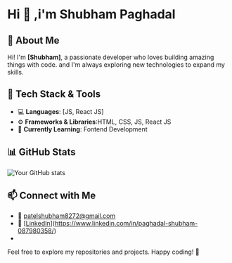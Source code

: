 # Hi  👋 ,i'm Shubham Paghadal

## 🚀 About Me
Hi! I'm **[Shubham]**, a passionate developer who loves building amazing things with code. and I'm always exploring new technologies to expand my skills.

## 🔧 Tech Stack & Tools
- 💻 **Languages**: [JS, React JS]
- ⚙️ **Frameworks & Libraries**:HTML, CSS, JS, React JS
- 🌱 **Currently Learning**: Fontend Development

## 📊 GitHub Stats
![Your GitHub stats](https://github-readme-stats.vercel.app/api?username=your-github-username&show_icons=true&theme=radical)

## 📫 Connect with Me
- 📧 patelshubham8272@gmail.com
- 💼 [[LinkedIn](#)](https://www.linkedin.com/in/paghadal-shubham-087980358/)
-

Feel free to explore my repositories and projects. Happy coding! 🚀

